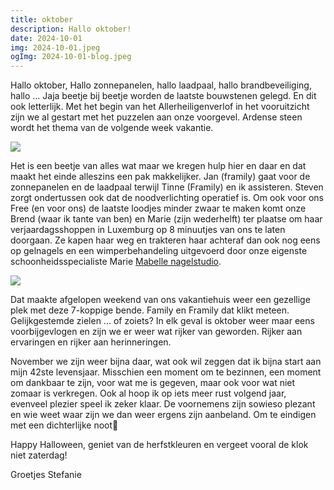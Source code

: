 ```yaml
---
title: oktober
description: Hallo oktober!
date: 2024-10-01
img: 2024-10-01.jpeg
ogImg: 2024-10-01-blog.jpeg
---
```


Hallo oktober,
Hallo zonnepanelen, hallo laadpaal, hallo brandbeveiliging, hallo ... Jaja beetje bij beetje worden de laatste bouwstenen gelegd. En dit ook letterlijk. Met het begin van het Allerheiligenverlof in het vooruitzicht zijn we al gestart met het puzzelen aan onze voorgevel. Ardense steen wordt het thema van de volgende week vakantie.

![](2024-10-01.jpeg)

Het is een beetje van alles wat maar we kregen hulp hier en daar en dat maakt het einde alleszins een pak makkelijker. Jan (framily) gaat voor de zonnepanelen en de laadpaal terwijl Tinne (Framily) en ik assisteren. Steven zorgt ondertussen ook dat de noodverlichting operatief is. Om ook voor ons Free (en voor ons) de laatste loodjes minder zwaar te maken komt onze Brend (waar ik tante van ben) en Marie (zijn wederhelft) ter plaatse om haar verjaardagsshoppen in Luxemburg op 8 minuutjes van ons te laten doorgaan. Ze kapen haar weg en trakteren haar achteraf dan ook nog eens op gelnagels en een wimperbehandeling uitgevoerd door onze eigenste schoonheidsspecialiste Marie [Mabelle nagelstudio](https://mabelle-nagelstudio.be).

![](2024-10-02.jpeg)

Dat maakte afgelopen weekend van ons vakantiehuis weer een gezellige plek met deze 7-koppige bende. Family en Framily dat klikt meteen. Gelijkgestemde zielen ... of zoiets? In elk geval is oktober weer maar eens voorbijgevlogen en zijn we er weer wat rijker van geworden. Rijker aan ervaringen en rijker aan herinneringen.

November we zijn weer bijna daar, wat ook wil zeggen dat ik bijna start aan mijn 42ste levensjaar. Misschien een moment om te bezinnen, een moment om dankbaar te zijn, voor wat me is gegeven, maar ook voor wat niet zomaar is verkregen. Ook al hoop ik op iets meer rust volgend jaar, evenveel plezier speel ik zeker klaar. De voornemens zijn sowieso plezant en wie weet waar zijn we dan weer ergens zijn aanbeland. Om te eindigen met een dichterlijke noot🙂

Happy Halloween, geniet van de herfstkleuren en vergeet vooral de klok niet zaterdag!

Groetjes Stefanie
